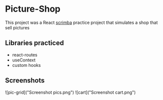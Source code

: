 # Picture-Shop

This project was a React [scrimba](https://scrimba.com/) practice project that simulates a shop that sell pictures

## Libraries practiced

 - react-routes
 - useContext
 - custom hooks

## Screenshots

![pic-grid]("Screenshot pics.png") ![cart]("Screenshot cart.png")
